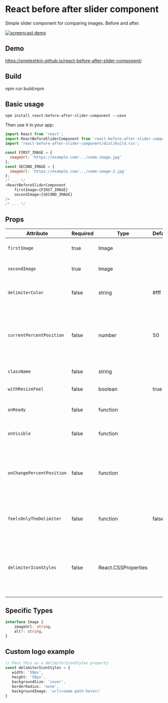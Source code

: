 # React before after slider component
Simple slider component for comparing images. Before and after.

[![screencast demo](./screencast.gif)](./screencast.gif)

## Demo
https://smeleshkin.github.io/react-before-after-slider-component/
## Build
npm run build:npm
## Basic usage
```
npm install react-before-after-slider-component --save
```

Then use it in your app:
```js
import React from 'react';
import ReactBeforeSliderComponent from 'react-before-after-slider-component';
import 'react-before-after-slider-component/dist/build.css';

const FIRST_IMAGE = {
  imageUrl: 'https://example.com/.../some-image.jpg'
};
const SECOND_IMAGE = {
  imageUrl: 'https://example.com/.../some-image-2.jpg'
};
/* ... */
<ReactBeforeSliderComponent
    firstImage={FIRST_IMAGE}
    secondImage={SECOND_IMAGE}
/>
/* ... */
```
## Props

| Attribute                  | Required  | Type                | Default | Description                                                           
|----------------------------|---------------------------------|---------|---------|-------------------------------
| `firstImage`               | true      | Image               |         | Image object with source url. 
| `secondImage`              | true      | Image               |         | Image object with source url.
| `delimiterColor`           | false     | string              | #fff    | Custom delimiter background color. 
| `currentPercentPosition`   | false     | number              | 50      | Start delimiter position. Or also the current position, if it will change in parent.
| `className`                | false     | string              |         | Custom classname.
| `withResizeFeel`           | false     | boolean             | true    | Feeling to window resizing.
| `onReady`                  | false     | function            |         | On slider ready callback.
| `onVisible`                | false     | function            |         | On slider visible in viewport callback.
| `onChangePercentPosition`  | false     | function            |         | On delimiter position update callback. Has new position parameter.
| `feelsOnlyTheDelimiter`    | false     | function            | false   | Only the separator feels clicks. Not any zone of the component.
| `delimiterIconStyles`      | false     | React.CSSProperties |         | Custom styles of delimiter icon. E.g. for a logo. See "Custom logo example"

## Specific Types

```ts
interface Image {
    imageUrl: string,
    alt?: string,
}
```

## Custom logo example
```ts
// Pass this as a delimiterIconStyles property
const delimiterIconStyles = {
   width: '50px',
   height: '50px',
   backgroundSize: 'cover',
   borderRadius: 'none',
   backgroundImage: 'url(<some-path-here>)'
}

```
